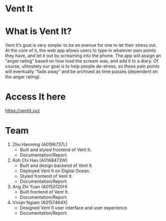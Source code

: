 # Vent It 

# What is Vent It? 
Vent It’s goal is very simple: to be an avenue for one to let their stress out. At the core of it, the web app allows users to type in whatever pain points they have, and let it out by screaming into the phone. The app will assign an “anger rating” based on how loud the scream was, and add it to a diary. Of course, ultimately our goal is to help people de-stress, so these pain points will eventually “fade away” and be archived as time passes (dependent on the anger rating).

# Access It here 
https://ventit.xyz

# Team 
1) Zhu Hanming (A0196737L)
   - Built and styled frontend of Vent It.
   - Documentation/Report.
2) Koh Chi Hao (A0168472W)
   - Built and design backend of Vent It.
   - Deployed Vent It on Digital Ocean.
   - Styled frontend of Vent It.
   - Documentation/Report.
3) Ang Zhi Yuan (A0150120H)
   - Built frontend of Vent It.
   - Documentation/Report.
5) Vivian Ngiam (A0157464X)
   - Designed Vent It user interface and user experience.
   - Documentation/Report.
